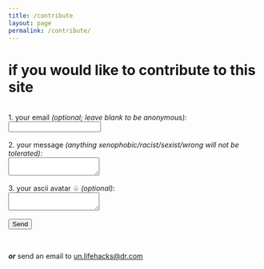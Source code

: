 ```yaml
---
title: /contribute
layout: page
permalink: /contribute/
---
```


# if you would like to contribute to this site 

<br>

<form
  action="https://formspree.io/f/xjvnvpka"
  method="POST"
>
  <label>
    1. your email <i>(optional; leave blank to be anonymous):</i><br>
    <input type="email" name="email">
  </label>
  <br><br>
  <label>
    2. your message <i>(anything xenophobic/racist/sexist/wrong will not be tolerated):</i><br>
    <textarea name="message"></textarea>
  </label>
  <br><br>
  <label>
    3. your ascii avatar ♧ <i>(optional):</i><br>
    <textarea name="avatar"></textarea>
  </label>
  <br><br>
  <button type="submit">Send</button>
</form>

<br>

***or*** send an email to [un.lifehacks@dr.com](un.lifehacks@dr.com)